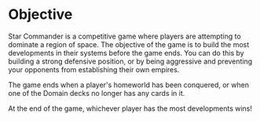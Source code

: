 # Objective

Star Commander is a competitive game where players are attempting to dominate a region of space. The objective of the game is to build the most developments in their systems before the game ends. You can do this by building a strong defensive position, or by being aggressive and preventing your opponents from establishing their own empires.

The game ends when a player's homeworld has been conquered, or when one of the Domain decks no longer has any cards in it.

At the end of the game, whichever player has the most developments wins!